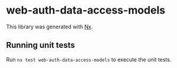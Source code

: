 # web-auth-data-access-models

This library was generated with [Nx](https://nx.dev).

## Running unit tests

Run `nx test web-auth-data-access-models` to execute the unit tests.
